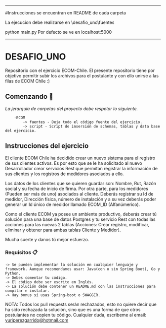 --------------------------------------------------------------------
#Instrucciones se encuentran en README de cada carpeta

La ejecucion debe realizarse en \desafio_uno\fuentes

python main.py
Por defecto se ve en localhost:5000

----------------------------------------------------------------------

# DESAFIO_UNO
Repositorio con el ejercicio ECOM-Chile. El presente repositorio tiene por objetivo permitir subir los archivos para el postulante y con ello unirse a las filas de ECOM Chile :)

## Comenzando 🚀

_La jerarquía de carpetas del proyecto debe respetar lo siguiente._

```
	-ECOM
		-> fuentes - Deja todo el código fuente del ejercicio.
		-> script - Script de insersión de schemas, tablas y data base del ejercicio.

```

## Instrucciones del ejercicio

El cliente ECOM Chile ha decidido crear un nuevo sistema para el registro de sus clientes activos. Es por esto que se le ha solicitado al nuevo Desarrollador crear servicios Rest que permitan registrar la información de sus clientes y los registros de medidores asociados a ello.

Los datos de los clientes que se quieren guardar son: Nombre, Rut, Razón social y su fecha de inicio de firma. Por otra parte, para los medidores (Pueden ser más de uno) asociados al cliente. Deberás registrar su Id de medidor, Dirección física, número de instalación y a su vez deberás poder generar un Id único de medidor llamado ECOM_ID (Alfanúmerico).

Como el cliente ECOM ya posee un ambiente productivo, deberás crear tú solución para una base de datos Postgres y tu servicio Rest con todas las acciones para las nuevas 2 tablas (Acciones: Crear registro, modificar, eliminar y obtener para ambas tablas Cliente y Medidor).

Mucha suerte y danos tú mejor esfuerzo.

### Requisitos 📋

```
-> Se pueden implementar la solución en cualquier lenguaje y framework. Aunque recomendamos usar: Java(con o sin Spring Boot), Go y Python.
-> Debes comentar tu código.
-> El código debe ser escrito en Inglés.
-> La solución debe contener un README.md con las instrucciones para compilar e instalar.
-> Hay bonus si usas Spring-boot o SWAGGER.
```

NOTA: Todos los pull requests serán rechazados, esto no quiere decir que ha sido rechazada la solución, sino que es una forma de que otros postulantes no copien tu código. Cualquier duda, escribeme al email: yuriperezgarrido@hotmail.com

